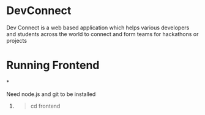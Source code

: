 # DevConnect
Dev Connect is a web based application which helps various developers and students across the world to connect and form teams for hackathons or projects

<h1>Running Frontend </h1>
* <p>Need node.js and git to be installed </p>

1) > cd frontend
